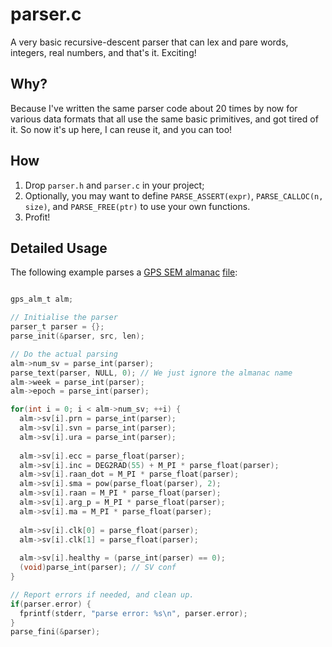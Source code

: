 # parser.c

A very basic recursive-descent parser that can lex and pare words, integers, real numbers,
and that's it. Exciting!

## Why?

Because I've written the same parser code about 20 times by now for various data formats that
all use the same basic primitives, and got tired of it. So now it's up here, I can reuse it,
and you can too!

## How

1. Drop `parser.h` and `parser.c` in your project;
2. Optionally, you may want to define `PARSE_ASSERT(expr)`, `PARSE_CALLOC(n, size)`,
   and `PARSE_FREE(ptr)` to use your own functions.
3. Profit!



## Detailed Usage

The following example parses a [GPS SEM almanac][celestrack] [file][al3]:

```c

gps_alm_t alm;

// Initialise the parser
parser_t parser = {};
parse_init(&parser, src, len);

// Do the actual parsing
alm->num_sv = parse_int(parser);
parse_text(parser, NULL, 0); // We just ignore the almanac name
alm->week = parse_int(parser);
alm->epoch = parse_int(parser);

for(int i = 0; i < alm->num_sv; ++i) {
  alm->sv[i].prn = parse_int(parser);
  alm->sv[i].svn = parse_int(parser);
  alm->sv[i].ura = parse_int(parser);
  
  alm->sv[i].ecc = parse_float(parser);
  alm->sv[i].inc = DEG2RAD(55) + M_PI * parse_float(parser);
  alm->sv[i].raan_dot = M_PI * parse_float(parser);
  alm->sv[i].sma = pow(parse_float(parser), 2);
  alm->sv[i].raan = M_PI * parse_float(parser);
  alm->sv[i].arg_p = M_PI * parse_float(parser);
  alm->sv[i].ma = M_PI * parse_float(parser);
  
  alm->sv[i].clk[0] = parse_float(parser);
  alm->sv[i].clk[1] = parse_float(parser);
  
  alm->sv[i].healthy = (parse_int(parser) == 0);
  (void)parse_int(parser); // SV conf
}

// Report errors if needed, and clean up.
if(parser.error) {
  fprintf(stderr, "parse error: %s\n", parser.error);
}
parse_fini(&parser);
```

[celestrack]: https://celestrak.org/GPS/almanac/SEM/definition.php
[al3]: https://www.navcen.uscg.gov/sites/default/files/gps/almanac/current_sem.al3
